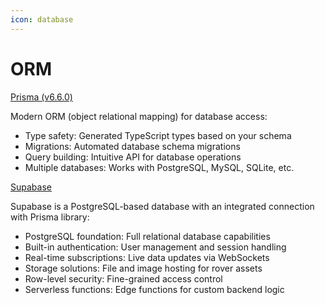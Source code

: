 ```yaml
---
icon: database
---
```


# ORM

[Prisma (v6.6.0)](https://www.prisma.io/)

Modern ORM (object relational mapping) for database access:

* Type safety: Generated TypeScript types based on your schema
* Migrations: Automated database schema migrations
* Query building: Intuitive API for database operations
* Multiple databases: Works with PostgreSQL, MySQL, SQLite, etc.

[Supabase](https://supabase.com)

Supabase is a PostgreSQL-based database with an integrated connection with Prisma library:

* PostgreSQL foundation: Full relational database capabilities
* Built-in authentication: User management and session handling
* Real-time subscriptions: Live data updates via WebSockets
* Storage solutions: File and image hosting for rover assets
* Row-level security: Fine-grained access control
* Serverless functions: Edge functions for custom backend logic

